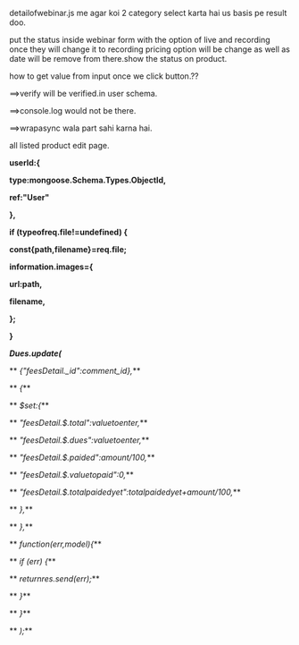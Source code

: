 detailofwebinar.js me agar koi 2 category select karta hai us basis pe result doo.

put the status inside webinar form with the option of live and recording once they will change it to recording pricing option will be change as well as date will be remove from there.show the status on product.

how to get value from input once we click button.??

==>verify will be verified.in user schema.

==>console.log would not be there.

==>wrapasync wala part sahi karna hai.

all listed product edit page.

**userId:{**

**type:mongoose.Schema.Types.ObjectId,**

**ref:"User"**

**},**

**if (typeofreq.file!=undefined) {**

**const{path,filename}=req.file;**

**information.images={**

**url:path,**

**filename,**

**};**

**}**

**_Dues.update(_**

** _{"feesDetail.\_id":comment_id},_**

** _{_**

** _$set:{_**

** _"feesDetail.$.total":valuetoenter,_**

** _"feesDetail.$.dues":valuetoenter,_**

** _"feesDetail.$.paided":amount/100,_**

** _"feesDetail.$.valuetopaid":0,_**

** _"feesDetail.$.totalpaidedyet":totalpaidedyet+amount/100,_**

** _},_**

** _},_**

** _function(err,model){_**

** _if (err) {_**

** _returnres.send(err);_**

** _}_**

** _}_**

** _);_**
